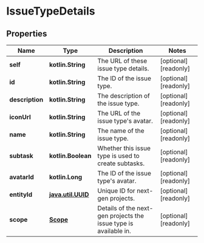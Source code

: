 
# IssueTypeDetails

## Properties
Name | Type | Description | Notes
------------ | ------------- | ------------- | -------------
**self** | **kotlin.String** | The URL of these issue type details. |  [optional] [readonly]
**id** | **kotlin.String** | The ID of the issue type. |  [optional] [readonly]
**description** | **kotlin.String** | The description of the issue type. |  [optional] [readonly]
**iconUrl** | **kotlin.String** | The URL of the issue type&#39;s avatar. |  [optional] [readonly]
**name** | **kotlin.String** | The name of the issue type. |  [optional] [readonly]
**subtask** | **kotlin.Boolean** | Whether this issue type is used to create subtasks. |  [optional] [readonly]
**avatarId** | **kotlin.Long** | The ID of the issue type&#39;s avatar. |  [optional] [readonly]
**entityId** | [**java.util.UUID**](java.util.UUID.md) | Unique ID for next-gen projects. |  [optional] [readonly]
**scope** | [**Scope**](Scope.md) | Details of the next-gen projects the issue type is available in. |  [optional] [readonly]



